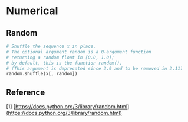 # Numerical

## Random

```python
# Shuffle the sequence x in place.
# The optional argument random is a 0-argument function 
# returning a random float in [0.0, 1.0); 
# by default, this is the function random().
# (This argument is deprecated since 3.9 and to be removed in 3.11)
random.shuffle(x[, random])
```

## Reference

\[1\] [https://docs.python.org/3/library/random.html](https://docs.python.org/3/library/random.html)

